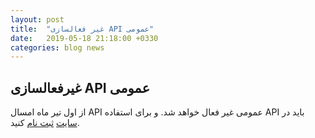 ```yaml
---
layout: post
title:  "غیر فعالسازی API عمومی"
date:   2019-05-18 21:18:00 +0330
categories: blog news
---
```

## غیرفعالسازی API عمومی

از اول تیر ماه امسال API عمومی غیر فعال خواهد شد. و برای استفاده API باید در [سایت](https://g02.ir) [ثبت نام](https://g02.ir/client/user/register) کنید.